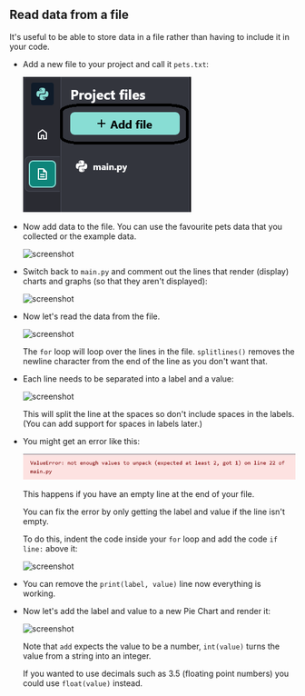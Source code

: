 ## Read data from a file

It's useful to be able to store data in a file rather than having to include it in your code.

+ Add a new file to your project and call it `pets.txt`:

  ![screenshot](images/pets-file.png)

+ Now add data to the file. You can use the favourite pets data that you collected or the example data.

  ![screenshot](images/pets-data.png)

+ Switch back to `main.py` and comment out the lines that render (display) charts and graphs (so that they aren't displayed):

  ![screenshot](images/pets-comment.png)

+ Now let's read the data from the file.

  ![screenshot](images/pets-read.png)

  The `for` loop will loop over the lines in the file. `splitlines()` removes the newline character from the end of the line as you don't want that.

+ Each line needs to be separated into a label and a value:

  ![screenshot](images/pets-split.png)

  This will split the line at the spaces so don't include spaces in the labels. (You can add support for spaces in labels later.)

+ You might get an error like this:

  ![screenshot](images/pets-error.png)

  This happens if you have an empty line at the end of your file.

  You can fix the error by only getting the label and value if the line isn't empty.

  To do this, indent the code inside your `for` loop and add the code `if line:` above it:

  ![screenshot](images/pets-fix.png)

+ You can remove the `print(label, value)` line now everything is working.

+ Now let's add the label and value to a new Pie Chart and render it:

  ![screenshot](images/pets-pie2.png)

  Note that `add` expects the value to be a number, `int(value)` turns the value from a string into an integer.

  If you wanted to use decimals such as 3.5 (floating point numbers) you could use `float(value)` instead.




